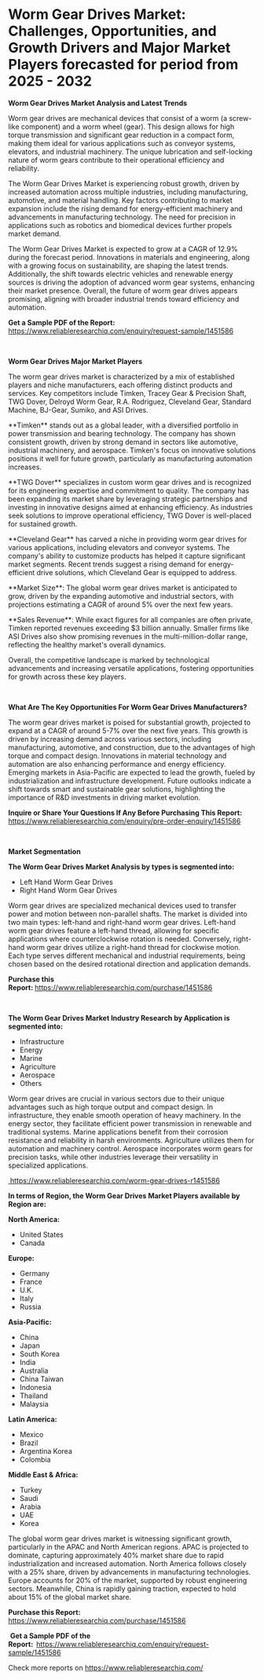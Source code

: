 <p><h1>Worm Gear Drives Market: Challenges, Opportunities, and Growth Drivers and Major Market Players forecasted for period from 2025 - 2032</h1></p><p><strong>Worm Gear Drives Market Analysis and Latest Trends</strong></p>
<p><p>Worm gear drives are mechanical devices that consist of a worm (a screw-like component) and a worm wheel (gear). This design allows for high torque transmission and significant gear reduction in a compact form, making them ideal for various applications such as conveyor systems, elevators, and industrial machinery. The unique lubrication and self-locking nature of worm gears contribute to their operational efficiency and reliability.</p><p>The Worm Gear Drives Market is experiencing robust growth, driven by increased automation across multiple industries, including manufacturing, automotive, and material handling. Key factors contributing to market expansion include the rising demand for energy-efficient machinery and advancements in manufacturing technology. The need for precision in applications such as robotics and biomedical devices further propels market demand.</p><p>The Worm Gear Drives Market is expected to grow at a CAGR of 12.9% during the forecast period. Innovations in materials and engineering, along with a growing focus on sustainability, are shaping the latest trends. Additionally, the shift towards electric vehicles and renewable energy sources is driving the adoption of advanced worm gear systems, enhancing their market presence. Overall, the future of worm gear drives appears promising, aligning with broader industrial trends toward efficiency and automation.</p></p>
<p><strong>Get a Sample PDF of the Report:&nbsp;</strong> <a href="https://www.reliableresearchiq.com/enquiry/request-sample/1451586?utm_campaign=2298&utm_medium=2&utm_source=Github&utm_content=ia&utm_term=17022025&utm_id=worm-gear-drives">https://www.reliableresearchiq.com/enquiry/request-sample/1451586</a></p>
<p>&nbsp;</p>
<p><strong>Worm Gear Drives Major Market Players</strong></p>
<p><p>The worm gear drives market is characterized by a mix of established players and niche manufacturers, each offering distinct products and services. Key competitors include Timken, Tracey Gear & Precision Shaft, TWG Dover, Delroyd Worm Gear, R.A. Rodriguez, Cleveland Gear, Standard Machine, BJ-Gear, Sumiko, and ASI Drives.</p><p>**Timken** stands out as a global leader, with a diversified portfolio in power transmission and bearing technology. The company has shown consistent growth, driven by strong demand in sectors like automotive, industrial machinery, and aerospace. Timken's focus on innovative solutions positions it well for future growth, particularly as manufacturing automation increases.</p><p>**TWG Dover** specializes in custom worm gear drives and is recognized for its engineering expertise and commitment to quality. The company has been expanding its market share by leveraging strategic partnerships and investing in innovative designs aimed at enhancing efficiency. As industries seek solutions to improve operational efficiency, TWG Dover is well-placed for sustained growth.</p><p>**Cleveland Gear** has carved a niche in providing worm gear drives for various applications, including elevators and conveyor systems. The company's ability to customize products has helped it capture significant market segments. Recent trends suggest a rising demand for energy-efficient drive solutions, which Cleveland Gear is equipped to address.</p><p>**Market Size**: The global worm gear drives market is anticipated to grow, driven by the expanding automotive and industrial sectors, with projections estimating a CAGR of around 5% over the next few years.</p><p>**Sales Revenue**: While exact figures for all companies are often private, Timken reported revenues exceeding $3 billion annually. Smaller firms like ASI Drives also show promising revenues in the multi-million-dollar range, reflecting the healthy market's overall dynamics. </p><p>Overall, the competitive landscape is marked by technological advancements and increasing versatile applications, fostering opportunities for growth across these key players.</p></p>
<p>&nbsp;</p>
<p><strong>What Are The Key Opportunities For Worm Gear Drives Manufacturers?</strong></p>
<p><p>The worm gear drives market is poised for substantial growth, projected to expand at a CAGR of around 5-7% over the next five years. This growth is driven by increasing demand across various sectors, including manufacturing, automotive, and construction, due to the advantages of high torque and compact design. Innovations in material technology and automation are also enhancing performance and energy efficiency. Emerging markets in Asia-Pacific are expected to lead the growth, fueled by industrialization and infrastructure development. Future outlooks indicate a shift towards smart and sustainable gear solutions, highlighting the importance of R&D investments in driving market evolution.</p></p>
<p><strong>Inquire or Share Your Questions If Any Before Purchasing This Report:</strong> <a href="https://www.reliableresearchiq.com/enquiry/pre-order-enquiry/1451586?utm_campaign=2298&utm_medium=2&utm_source=Github&utm_content=ia&utm_term=17022025&utm_id=worm-gear-drives">https://www.reliableresearchiq.com/enquiry/pre-order-enquiry/1451586</a></p>
<p>&nbsp;</p>
<p><strong>Market Segmentation</strong></p>
<p><strong>The Worm Gear Drives Market Analysis by types is segmented into:</strong></p>
<p><ul><li>Left Hand Worm Gear Drives</li><li>Right Hand Worm Gear Drives</li></ul></p>
<p><p>Worm gear drives are specialized mechanical devices used to transfer power and motion between non-parallel shafts. The market is divided into two main types: left-hand and right-hand worm gear drives. Left-hand worm gear drives feature a left-hand thread, allowing for specific applications where counterclockwise rotation is needed. Conversely, right-hand worm gear drives utilize a right-hand thread for clockwise motion. Each type serves different mechanical and industrial requirements, being chosen based on the desired rotational direction and application demands.</p></p>
<p><strong>Purchase this Report:&nbsp;</strong><a href="https://www.reliableresearchiq.com/purchase/1451586?utm_campaign=2298&utm_medium=2&utm_source=Github&utm_content=ia&utm_term=17022025&utm_id=worm-gear-drives">https://www.reliableresearchiq.com/purchase/1451586</a></p>
<p>&nbsp;</p>
<p><strong>The Worm Gear Drives Market Industry Research by Application is segmented into:</strong></p>
<p><ul><li>Infrastructure</li><li>Energy</li><li>Marine</li><li>Agriculture</li><li>Aerospace</li><li>Others</li></ul></p>
<p><p>Worm gear drives are crucial in various sectors due to their unique advantages such as high torque output and compact design. In infrastructure, they enable smooth operation of heavy machinery. In the energy sector, they facilitate efficient power transmission in renewable and traditional systems. Marine applications benefit from their corrosion resistance and reliability in harsh environments. Agriculture utilizes them for automation and machinery control. Aerospace incorporates worm gears for precision tasks, while other industries leverage their versatility in specialized applications.</p></p>
<p><a href="https://www.reliableresearchiq.com/worm-gear-drives-r1451586?utm_campaign=2298&utm_medium=2&utm_source=Github&utm_content=ia&utm_term=17022025&utm_id=worm-gear-drives">&nbsp;https://www.reliableresearchiq.com/worm-gear-drives-r1451586</a></p>
<p><strong>In terms of Region, the Worm Gear Drives Market Players available by Region are:</strong></p>
<p>
    <p> <strong> North America: </strong>
        <ul>
            <li>United States</li>
            <li>Canada</li>
        </ul>
        </p> 
    <p> <strong> Europe: </strong>
        <ul>
            <li>Germany</li>
            <li>France</li>
            <li>U.K.</li>
            <li>Italy</li>
            <li>Russia</li>
        </ul>
        </p> 
    <p> <strong> Asia-Pacific: </strong>
        <ul>
            <li>China</li>
            <li>Japan</li>
            <li>South Korea</li>
            <li>India</li>
            <li>Australia</li>
            <li>China Taiwan</li>
            <li>Indonesia</li>
            <li>Thailand</li>
            <li>Malaysia</li>
        </ul>
        </p> 
    <p> <strong> Latin America: </strong>
        <ul>
            <li>Mexico</li>
            <li>Brazil</li>
            <li>Argentina Korea</li>
            <li>Colombia</li>
        </ul>
        </p> 
    <p> <strong> Middle East & Africa: </strong>
        <ul>
            <li>Turkey</li>
            <li>Saudi</li>
            <li>Arabia</li>
            <li>UAE</li>
            <li>Korea</li>
        </ul>
    </p>
    </p>
<p><p>The global worm gear drives market is witnessing significant growth, particularly in the APAC and North American regions. APAC is projected to dominate, capturing approximately 40% market share due to rapid industrialization and increased automation. North America follows closely with a 25% share, driven by advancements in manufacturing technologies. Europe accounts for 20% of the market, supported by robust engineering sectors. Meanwhile, China is rapidly gaining traction, expected to hold about 15% of the global market share.</p></p>
<p><strong>Purchase this Report: </strong><a href="https://www.reliableresearchiq.com/purchase/1451586?utm_campaign=2298&utm_medium=2&utm_source=Github&utm_content=ia&utm_term=17022025&utm_id=worm-gear-drives">https://www.reliableresearchiq.com/purchase/1451586</a></p>
<p>&nbsp;<strong>Get a Sample PDF of the Report:&nbsp;&nbsp;</strong><a href="https://www.reliableresearchiq.com/enquiry/request-sample/1451586?utm_campaign=2298&utm_medium=2&utm_source=Github&utm_content=ia&utm_term=17022025&utm_id=worm-gear-drives">https://www.reliableresearchiq.com/enquiry/request-sample/1451586</a></p>
<p><strong></strong></p>
<p>Check more reports on <a href="https://www.reliableresearchiq.com/?utm_campaign=2298&utm_medium=2&utm_source=Github&utm_content=ia&utm_term=17022025&utm_id=worm-gear-drives">https://www.reliableresearchiq.com/</a></p>